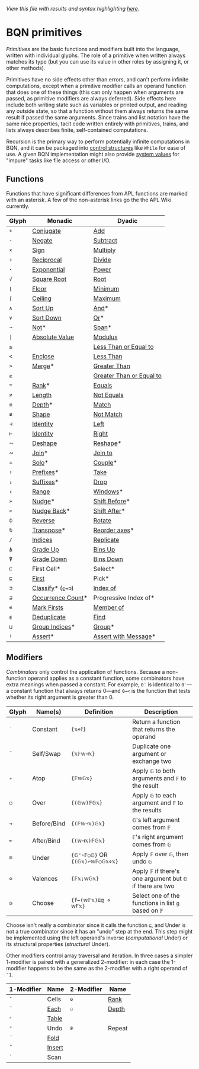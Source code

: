 *View this file with results and syntax highlighting [here](https://mlochbaum.github.io/BQN/doc/primitive.html).*

# BQN primitives

*Primitives* are the basic functions and modifiers built into the language, written with individual glyphs. The role of a primitive when written always matches its type (but you can use its value in other roles by assigning it, or other methods).

Primitives have no side effects other than errors, and can't perform infinite computations, except when a primitive modifier calls an operand function that does one of these things (this can only happen when arguments are passed, as primitive modifiers are always deferred). Side effects here include both writing state such as variables or printed output, and reading any outside state, so that a function without them always returns the same result if passed the same arguments. Since trains and list notation have the same nice properties, tacit code written entirely with primitives, trains, and lists always describes finite, self-contained computations.

Recursion is the primary way to perform potentially infinite computations in BQN, and it can be packaged into [control structures](control.md) like `While` for ease of use. A given BQN implementation might also provide [system values](../spec/system.md) for "impure" tasks like file access or other I/O.

## Functions

Functions that have significant differences from APL functions are marked with an asterisk. A few of the non-asterisk links go the the APL Wiki currently.

| Glyph | Monadic                                             | Dyadic
|-------|-----------------------------------------------------|---------
| `+`   | [Conjugate](arithmetic.md#basic-arithmetic)         | [Add](arithmetic.md#basic-arithmetic)
| `-`   | [Negate](arithmetic.md#basic-arithmetic)            | [Subtract](arithmetic.md#basic-arithmetic)
| `×`   | [Sign](arithmetic.md#basic-arithmetic)              | [Multiply](arithmetic.md#basic-arithmetic)
| `÷`   | [Reciprocal](arithmetic.md#basic-arithmetic)        | [Divide](arithmetic.md#basic-arithmetic)
| `⋆`   | [Exponential](arithmetic.md#basic-arithmetic)       | [Power](arithmetic.md#basic-arithmetic)
| `√`   | [Square Root](arithmetic.md#basic-arithmetic)       | [Root](arithmetic.md#basic-arithmetic)
| `⌊`   | [Floor](arithmetic.md#additional-arithmetic)        | [Minimum](arithmetic.md#additional-arithmetic)
| `⌈`   | [Ceiling](arithmetic.md#additional-arithmetic)      | [Maximum](arithmetic.md#additional-arithmetic)
| `∧`   | [Sort Up](order.md#sort)                            | [And](logic.md)*
| `∨`   | [Sort Down](order.md#sort)                          | [Or](logic.md)*
| `¬`   | [Not](logic.md)*                                    | [Span](logic.md)*
| `\|`  | [Absolute Value](arithmetic.md#additional-arithmetic)| [Modulus](arithmetic.md#additional-arithmetic)
| `≤`   |                                                     | [Less Than or Equal to](arithmetic.md#comparisons)
| `<`   | [Enclose](enclose.md)                               | [Less Than](arithmetic.md#comparisons)
| `>`   | [Merge](couple.md)*                                 | [Greater Than](arithmetic.md#comparisons)
| `≥`   |                                                     | [Greater Than or Equal to](arithmetic.md#comparisons)
| `=`   | [Rank](shape.md)*                                   | [Equals](arithmetic.md#comparisons)
| `≠`   | [Length](shape.md)                                  | [Not Equals](arithmetic.md#comparisons)
| `≡`   | [Depth](depth.md)*                                  | [Match](match.md)
| `≢`   | [Shape](shape.md)                                   | [Not Match](match.md)
| `⊣`   | [Identity](identity.md)                             | [Left](identity.md)
| `⊢`   | [Identity](identity.md)                             | [Right](identity.md)
| `⥊`   | [Deshape](reshape.md)                               | [Reshape](reshape.md)*
| `∾`   | [Join](join.md)*                                    | [Join to](join.md)
| `≍`   | [Solo](couple.md)*                                  | [Couple](couple.md)*
| `↑`   | [Prefixes](prefixes.md)*                            | [Take](https://aplwiki.com/wiki/Take)
| `↓`   | [Suffixes](prefixes.md)*                            | [Drop](https://aplwiki.com/wiki/Drop)
| `↕`   | [Range](https://aplwiki.com/wiki/Index_Generator)   | [Windows](windows.md)*
| `»`   | [Nudge](shift.md)*                                  | [Shift Before](shift.md)*
| `«`   | [Nudge Back](shift.md)*                             | [Shift After](shift.md)*
| `⌽`   | [Reverse](reverse.md)                               | [Rotate](reverse.md#rotate)
| `⍉`   | [Transpose](transpose.md)*                          | [Reorder axes](transpose.md)*
| `/`   | [Indices](https://aplwiki.com/wiki/Indices)         | [Replicate](https://aplwiki.com/wiki/Replicate)
| `⍋`   | [Grade Up](order.md#grade)                          | [Bins Up](order.md#bins)
| `⍒`   | [Grade Down](order.md#grade)                        | [Bins Down](order.md#bins)
| `⊏`   | First Cell*                                         | Select*
| `⊑`   | [First](https://aplwiki.com/wiki/First)             | Pick*
| `⊐`   | [Classify](selfcmp.md#classify)* (`⍷⊸⊐`)            | [Index of](https://aplwiki.com/wiki/Index_Of)
| `⊒`   | [Occurrence Count](selfcmp.md#occurrence-count)*    | Progressive Index of*
| `∊`   | [Mark Firsts](selfcmp.md#mark-firsts)               | [Member of](https://aplwiki.com/wiki/Membership)
| `⍷`   | [Deduplicate](selfcmp.md#deduplicate)               | [Find](https://aplwiki.com/wiki/Find)
| `⊔`   | [Group Indices](group.md)*                          | [Group](group.md)*
| `!`   | [Assert](assert.md)*                                | [Assert with Message](assert.md)*

## Modifiers

<!--GEN combinator.bqn-->

*Combinators* only control the application of functions. Because a non-function operand applies as a constant function, some combinators have extra meanings when passed a constant. For example, `0˜` is identical to `0˙`—a constant function that always returns 0—and `0⊸<` is the function that tests whether its right argument is greater than 0.

Glyph | Name(s)     | Definition                     | Description
------|-------------|--------------------------------|---------------------------------------
`˙`   | Constant    | `{𝕩⋄𝕗}`                        | Return a function that returns the operand
`˜`   | Self/Swap   | `{𝕩𝔽𝕨⊣𝕩}`                      | Duplicate one argument or exchange two
`∘`   | Atop        | `{𝔽𝕨𝔾𝕩}`                       | Apply `𝔾` to both arguments and `𝔽` to the result
`○`   | Over        | `{(𝔾𝕨)𝔽𝔾𝕩}`                    | Apply `𝔾` to each argument and `𝔽` to the results
`⊸`   | Before/Bind | `{(𝔽𝕨⊣𝕩)𝔾𝕩}`                   | `𝔾`'s left argument comes from `𝔽`
`⟜`   | After/Bind  | `{(𝕨⊣𝕩)𝔽𝔾𝕩}`                   | `𝔽`'s right argument comes from `𝔾`
`⌾`   | Under       | `{𝔾⁼∘𝔽○𝔾}` OR `{(𝔾𝕩)↩𝕨𝔽○𝔾𝕩⋄𝕩}` | Apply `𝔽` over `𝔾`, then undo `𝔾`
`⊘`   | Valences    | `{𝔽𝕩;𝕨𝔾𝕩}`                     | Apply `𝔽` if there's one argument but `𝔾` if there are two
`◶`   | Choose      | `{f←(𝕨𝔽𝕩)⊑𝕘 ⋄ 𝕨F𝕩}`            | Select one of the functions in list `𝕘` based on `𝔽`

Choose isn't really a combinator since it calls the function `⊑`, and Under is not a true combinator since it has an "undo" step at the end. This step might be implemented using the left operand's inverse (*computational* Under) or its structural properties (*structural* Under).

Other modifiers control array traversal and iteration. In three cases a simpler 1-modifier is paired with a generalized 2-modifier: in each case the 1-modifier happens to be the same as the 2-modifier with a right operand of `¯1`.

1-Modifier | Name                                  | 2-Modifier | Name
-----------|---------------------------------------|------------|--------
`˘`        | Cells                                 | `⎉`        | [Rank](https://aplwiki.com/wiki/Rank_(operator))
`¨`        | [Each](map.md)                        | `⚇`        | [Depth](depth.md#the-depth-modifier)
`⌜`        | [Table](map.md)                       |
`⁼`        | Undo                                  | `⍟`        | Repeat
`´`        | [Fold](fold.md)                       |
`˝`        | [Insert](fold.md)                     |
`` ` ``    | Scan                                  |

